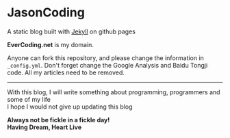 # JasonCoding

A static blog built with [Jekyll][] on github pages

**EverCoding.net** is my domain.

Anyone can fork this repository, and please change the information in `_config.yml`. Don't forget change the Google Analysis and Baidu Tongji code. All my articles need to be removed.

---

With this blog, I will write something about programming, programmers and some of my life  
I hope I would not give up updating this blog

**Always not be fickle in a fickle day!**  
**Having Dream, Heart Live**

[Jekyll]: http://jekyllrb.com
